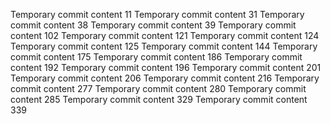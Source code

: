 Temporary commit content 11
Temporary commit content 31
Temporary commit content 38
Temporary commit content 39
Temporary commit content 102
Temporary commit content 121
Temporary commit content 124
Temporary commit content 125
Temporary commit content 144
Temporary commit content 175
Temporary commit content 186
Temporary commit content 192
Temporary commit content 196
Temporary commit content 201
Temporary commit content 206
Temporary commit content 216
Temporary commit content 277
Temporary commit content 280
Temporary commit content 285
Temporary commit content 329
Temporary commit content 339
